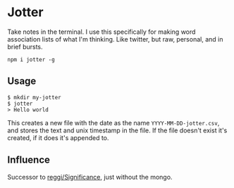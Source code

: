 # Jotter

Take notes in the terminal. I use this specifically for making word association lists of what I'm thinking. Like twitter, but raw, personal, and in brief bursts.

```
npm i jotter -g
```

## Usage

```
$ mkdir my-jotter
$ jotter
> Hello world
```

This creates a new file with the date as the name `YYYY-MM-DD-jotter.csv`, and stores the text and unix timestamp in the file. If the file doesn't exist it's created, if it does it's appended to.

## Influence

Successor to [reggi/Significance](https://github.com/reggi/Significance), just without the mongo.
